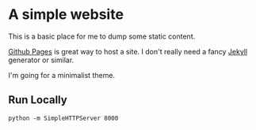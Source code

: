 # A simple website

This is a basic place for me to dump some static content.

[Github Pages](https://pages.github.com/) is great way to host a site.
I don't really need a fancy <a href="https://jekyllrb.com/">Jekyll</a> generator or similar.

I'm going for a minimalist theme.

## Run Locally

    python -m SimpleHTTPServer 8000

